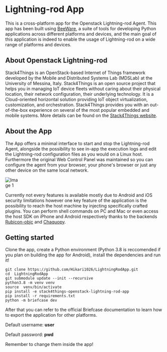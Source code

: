 # Lightning-rod App

This is a cross-platform app for the Openstack Lightning-rod Agent. This app has been built using [BeeWare](https://beeware.org/), a suite of tools for developing Python applications across different platforms and devices, and the main goal of this application is indeed to enable the usage of Lightning-rod on a wide range of platforms and devices.


## About Openstack Lightning-rod

Stack4Things is an OpenStack-based Internet of Things framework developed by the Mobile and Distributed Systems Lab (MDSLab) at the University of Messina, Italy. Stack4Things is an open source project that helps you in managing IoT device fleets without caring about their physical location, their network configuration, their underlying technology. It is a Cloud-oriented horizontal solution providing IoT object virtualization, customization, and orchestration. Stack4Things provides you with an out-of-the-box experience on several of the most popular embedded and mobile systems.
More details can be found on the [Stack4Things website](http://stack4things.unime.it/).

## About the App
The App offers a minimal interface to start and stop the Lightning-rod Agent, alongside the possibility to see in-app the execution logs and edit the Lightning-rod configuration files as you would on a Linux host. Furthermore the original Web Control Panel was maintained so you can configure the agent from your browser, your phone's browser or just any other device on the same local network.

<div style="display: flex; gap: 1000px;">
  <img src="https://github.com/Hikari1026/LightningRodApp/assets/26839458/a18e3bd2-b3c7-44ab-bf08-6b71bacb6fc5" alt="Image 1" />
  <img src="https://github.com/Hikari1026/LightningRodApp/assets/26839458/66df3314-d793-46ab-a1de-5244df706f07" alt="Image 2" />
</div>


Currently not every features is available mostly due to Android and iOS security limitations however one key feature of the application is the possibility to reach the host machine by injecting specifically crafted plugins. You can perform shell commands on PC and Mac or even access the host SDK on iPhone and Android respectively thanks to the backends [Rubicon-objc](https://github.com/beeware/rubicon-objc) and [Chaquopy](https://chaquo.com/chaquopy/).


## Getting started
Clone the app, create a Python environment (Python 3.8 is reccomended if you plan on building the app for Android), install the dependencies and run it!

    git clone https://github.com/Hikari1026/LightningRodApp.git
    cd  LightningRodApp
    git submodule update --init --recursive
    python3.8 -m venv venv
    source  venv/bin/activate
    pip install -e stack4things-openstack-lightning-rod-app
    pip install -r requirements.txt
    python -m briefcase dev
    
After that you can refer to the official Briefcase documentation to learn how to export the application for other platforms.

Default username: **user**

Default password: **pwd** 

Remember to change them inside the app!
